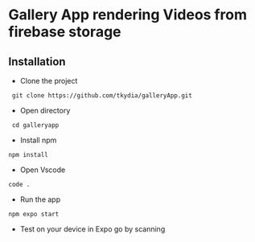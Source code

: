 # Gallery App rendering Videos from firebase storage

## Installation

- Clone the project

```
 git clone https://github.com/tkydia/galleryApp.git
```

- Open directory

```
 cd galleryapp
```

- Install npm

```
npm install
```

- Open Vscode

```
code .
```

- Run the app

```
npm expo start
```

- Test on your device in Expo go by scanning
